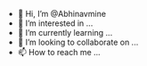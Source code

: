 - 👋 Hi, I’m @Abhinavmine
- 👀 I’m interested in ...
- 🌱 I’m currently learning ...
- 💞️ I’m looking to collaborate on ...
- 📫 How to reach me ...

<!---
Abhinavmine/Abhinavmine is a ✨ special ✨ repository because its `README.md` (this file) appears on your GitHub profile.
You can click the Preview link to take a look at your changes.
--->
